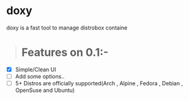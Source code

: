 # doxy
doxy is a fast tool to manage distrobox containe

> # Features on 0.1:-

- [x] Simple/Clean UI
- [ ] Add some options..
- [ ] 5+ Distros are officially supported(Arch , Alpine , Fedora , Debian , OpenSuse and Ubuntu)

